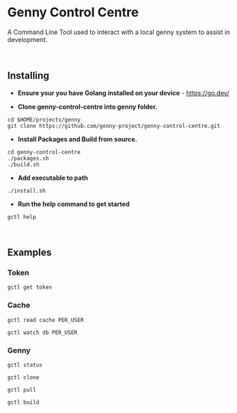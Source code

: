 # Genny Control Centre

A Command Line Tool used to interact with a local genny system to assist in development.

&nbsp;

## Installing

* **Ensure your you have Golang installed on your device** - https://go.dev/

* **Clone genny-control-centre into genny folder.**
```shell
cd $HOME/projects/genny
git clone https://github.com/genny-project/genny-control-centre.git
```
* **Install Packages and Build from source.**
```shell
cd genny-control-centre
./packages.sh
./build.sh
```
* **Add executable to path**
```shell
./install.sh
```
* **Run the help command to get started**
```shell
gctl help
```

&nbsp;

## Examples

### Token

```shell
gctl get token
```

### Cache

```shell
gctl read cache PER_USER
```

```shell
gctl watch db PER_USER
```

### Genny

```shell
gctl status
```

```shell
gctl clone
```

```shell
gctl pull
```

```shell
gctl build
```
